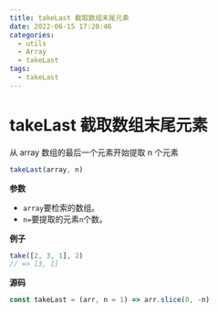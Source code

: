 ```yaml
---
title: takeLast 截取数组末尾元素
date: 2022-06-15 17:20:46
categories: 
  - utils
  - Array
  - takeLast
tags: 
  - takeLast
---
```

# takeLast 截取数组末尾元素

从 array 数组的最后一个元素开始提取 n 个元素

```js
takeLast(array, n)
```

**参数**

- `array`要检索的数组。
- `n=`要提取的元素`n`个数。

**例子**

```js
take([2, 3, 1], 2)
// => [3, 1]
```

**源码**

```js
const takeLast = (arr, n = 1) => arr.slice(0, -n)
```
